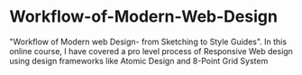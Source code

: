 # Workflow-of-Modern-Web-Design
"Workflow of Modern web Design- from Sketching to Style Guides". In this online course, I have covered a pro level process of Responsive Web design using design frameworks like Atomic Design and 8-Point Grid System
